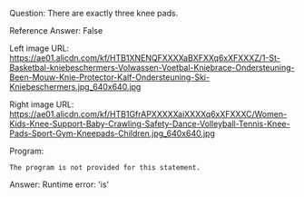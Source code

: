 Question: There are exactly three knee pads.

Reference Answer: False

Left image URL: https://ae01.alicdn.com/kf/HTB1XNENQFXXXXaBXFXXq6xXFXXXZ/1-St-Basketbal-kniebeschermers-Volwassen-Voetbal-Kniebrace-Ondersteuning-Been-Mouw-Knie-Protector-Kalf-Ondersteuning-Ski-Kniebeschermers.jpg_640x640.jpg

Right image URL: https://ae01.alicdn.com/kf/HTB1GfrAPXXXXXaiXXXXq6xXFXXXC/Women-Kids-Knee-Support-Baby-Crawling-Safety-Dance-Volleyball-Tennis-Knee-Pads-Sport-Gym-Kneepads-Children.jpg_640x640.jpg

Program:

```
The program is not provided for this statement.
```
Answer: Runtime error: 'is'

